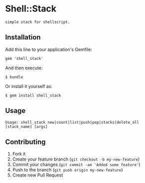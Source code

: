 # Shell::Stack

    simple stack for shellscript.

## Installation

Add this line to your application's Gemfile:

    gem 'shell_stack'

And then execute:

    $ bundle

Or install it yourself as:

    $ gem install shell_stack

## Usage

    Usage: shell_stack new|count|list|push|pop|stacks|delete_all [stack_name] [args]

## Contributing

1. Fork it
2. Create your feature branch (`git checkout -b my-new-feature`)
3. Commit your changes (`git commit -am 'Added some feature'`)
4. Push to the branch (`git push origin my-new-feature`)
5. Create new Pull Request
